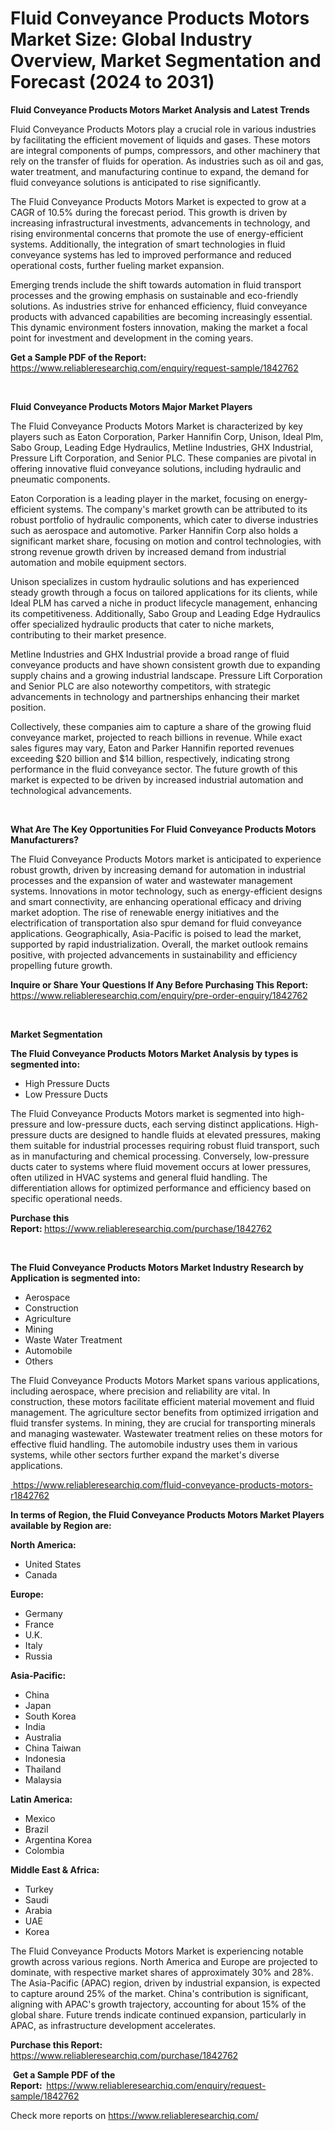 <p><h1>Fluid Conveyance Products Motors Market Size: Global Industry Overview, Market Segmentation and Forecast (2024 to 2031)</h1></p><p><strong>Fluid Conveyance Products Motors Market Analysis and Latest Trends</strong></p>
<p><p>Fluid Conveyance Products Motors play a crucial role in various industries by facilitating the efficient movement of liquids and gases. These motors are integral components of pumps, compressors, and other machinery that rely on the transfer of fluids for operation. As industries such as oil and gas, water treatment, and manufacturing continue to expand, the demand for fluid conveyance solutions is anticipated to rise significantly.</p><p>The Fluid Conveyance Products Motors Market is expected to grow at a CAGR of 10.5% during the forecast period. This growth is driven by increasing infrastructural investments, advancements in technology, and rising environmental concerns that promote the use of energy-efficient systems. Additionally, the integration of smart technologies in fluid conveyance systems has led to improved performance and reduced operational costs, further fueling market expansion.</p><p>Emerging trends include the shift towards automation in fluid transport processes and the growing emphasis on sustainable and eco-friendly solutions. As industries strive for enhanced efficiency, fluid conveyance products with advanced capabilities are becoming increasingly essential. This dynamic environment fosters innovation, making the market a focal point for investment and development in the coming years.</p></p>
<p><strong>Get a Sample PDF of the Report:&nbsp;</strong> <a href="https://www.reliableresearchiq.com/enquiry/request-sample/1842762?utm_campaign=121&utm_medium=2&utm_source=Github&utm_content=ia&utm_term=01012025&utm_id=fluid-conveyance-products-motors">https://www.reliableresearchiq.com/enquiry/request-sample/1842762</a></p>
<p>&nbsp;</p>
<p><strong>Fluid Conveyance Products Motors Major Market Players</strong></p>
<p><p>The Fluid Conveyance Products Motors Market is characterized by key players such as Eaton Corporation, Parker Hannifin Corp, Unison, Ideal Plm, Sabo Group, Leading Edge Hydraulics, Metline Industries, GHX Industrial, Pressure Lift Corporation, and Senior PLC. These companies are pivotal in offering innovative fluid conveyance solutions, including hydraulic and pneumatic components.</p><p>Eaton Corporation is a leading player in the market, focusing on energy-efficient systems. The company's market growth can be attributed to its robust portfolio of hydraulic components, which cater to diverse industries such as aerospace and automotive. Parker Hannifin Corp also holds a significant market share, focusing on motion and control technologies, with strong revenue growth driven by increased demand from industrial automation and mobile equipment sectors.</p><p>Unison specializes in custom hydraulic solutions and has experienced steady growth through a focus on tailored applications for its clients, while Ideal PLM has carved a niche in product lifecycle management, enhancing its competitiveness. Additionally, Sabo Group and Leading Edge Hydraulics offer specialized hydraulic products that cater to niche markets, contributing to their market presence.</p><p>Metline Industries and GHX Industrial provide a broad range of fluid conveyance products and have shown consistent growth due to expanding supply chains and a growing industrial landscape. Pressure Lift Corporation and Senior PLC are also noteworthy competitors, with strategic advancements in technology and partnerships enhancing their market position.</p><p>Collectively, these companies aim to capture a share of the growing fluid conveyance market, projected to reach billions in revenue. While exact sales figures may vary, Eaton and Parker Hannifin reported revenues exceeding $20 billion and $14 billion, respectively, indicating strong performance in the fluid conveyance sector. The future growth of this market is expected to be driven by increased industrial automation and technological advancements.</p></p>
<p>&nbsp;</p>
<p><strong>What Are The Key Opportunities For Fluid Conveyance Products Motors Manufacturers?</strong></p>
<p><p>The Fluid Conveyance Products Motors market is anticipated to experience robust growth, driven by increasing demand for automation in industrial processes and the expansion of water and wastewater management systems. Innovations in motor technology, such as energy-efficient designs and smart connectivity, are enhancing operational efficacy and driving market adoption. The rise of renewable energy initiatives and the electrification of transportation also spur demand for fluid conveyance applications. Geographically, Asia-Pacific is poised to lead the market, supported by rapid industrialization. Overall, the market outlook remains positive, with projected advancements in sustainability and efficiency propelling future growth.</p></p>
<p><strong>Inquire or Share Your Questions If Any Before Purchasing This Report:</strong> <a href="https://www.reliableresearchiq.com/enquiry/pre-order-enquiry/1842762?utm_campaign=121&utm_medium=2&utm_source=Github&utm_content=ia&utm_term=01012025&utm_id=fluid-conveyance-products-motors">https://www.reliableresearchiq.com/enquiry/pre-order-enquiry/1842762</a></p>
<p>&nbsp;</p>
<p><strong>Market Segmentation</strong></p>
<p><strong>The Fluid Conveyance Products Motors Market Analysis by types is segmented into:</strong></p>
<p><ul><li>High Pressure Ducts</li><li>Low Pressure Ducts</li></ul></p>
<p><p>The Fluid Conveyance Products Motors market is segmented into high-pressure and low-pressure ducts, each serving distinct applications. High-pressure ducts are designed to handle fluids at elevated pressures, making them suitable for industrial processes requiring robust fluid transport, such as in manufacturing and chemical processing. Conversely, low-pressure ducts cater to systems where fluid movement occurs at lower pressures, often utilized in HVAC systems and general fluid handling. The differentiation allows for optimized performance and efficiency based on specific operational needs.</p></p>
<p><strong>Purchase this Report:&nbsp;</strong><a href="https://www.reliableresearchiq.com/purchase/1842762?utm_campaign=121&utm_medium=2&utm_source=Github&utm_content=ia&utm_term=01012025&utm_id=fluid-conveyance-products-motors">https://www.reliableresearchiq.com/purchase/1842762</a></p>
<p>&nbsp;</p>
<p><strong>The Fluid Conveyance Products Motors Market Industry Research by Application is segmented into:</strong></p>
<p><ul><li>Aerospace</li><li>Construction</li><li>Agriculture</li><li>Mining</li><li>Waste Water Treatment</li><li>Automobile</li><li>Others</li></ul></p>
<p><p>The Fluid Conveyance Products Motors Market spans various applications, including aerospace, where precision and reliability are vital. In construction, these motors facilitate efficient material movement and fluid management. The agriculture sector benefits from optimized irrigation and fluid transfer systems. In mining, they are crucial for transporting minerals and managing wastewater. Wastewater treatment relies on these motors for effective fluid handling. The automobile industry uses them in various systems, while other sectors further expand the market's diverse applications.</p></p>
<p><a href="https://www.reliableresearchiq.com/fluid-conveyance-products-motors-r1842762?utm_campaign=121&utm_medium=2&utm_source=Github&utm_content=ia&utm_term=01012025&utm_id=fluid-conveyance-products-motors">&nbsp;https://www.reliableresearchiq.com/fluid-conveyance-products-motors-r1842762</a></p>
<p><strong>In terms of Region, the Fluid Conveyance Products Motors Market Players available by Region are:</strong></p>
<p>
    <p> <strong> North America: </strong>
        <ul>
            <li>United States</li>
            <li>Canada</li>
        </ul>
        </p> 
    <p> <strong> Europe: </strong>
        <ul>
            <li>Germany</li>
            <li>France</li>
            <li>U.K.</li>
            <li>Italy</li>
            <li>Russia</li>
        </ul>
        </p> 
    <p> <strong> Asia-Pacific: </strong>
        <ul>
            <li>China</li>
            <li>Japan</li>
            <li>South Korea</li>
            <li>India</li>
            <li>Australia</li>
            <li>China Taiwan</li>
            <li>Indonesia</li>
            <li>Thailand</li>
            <li>Malaysia</li>
        </ul>
        </p> 
    <p> <strong> Latin America: </strong>
        <ul>
            <li>Mexico</li>
            <li>Brazil</li>
            <li>Argentina Korea</li>
            <li>Colombia</li>
        </ul>
        </p> 
    <p> <strong> Middle East & Africa: </strong>
        <ul>
            <li>Turkey</li>
            <li>Saudi</li>
            <li>Arabia</li>
            <li>UAE</li>
            <li>Korea</li>
        </ul>
    </p>
    </p>
<p><p>The Fluid Conveyance Products Motors Market is experiencing notable growth across various regions. North America and Europe are projected to dominate, with respective market shares of approximately 30% and 28%. The Asia-Pacific (APAC) region, driven by industrial expansion, is expected to capture around 25% of the market. China's contribution is significant, aligning with APAC's growth trajectory, accounting for about 15% of the global share. Future trends indicate continued expansion, particularly in APAC, as infrastructure development accelerates.</p></p>
<p><strong>Purchase this Report: </strong><a href="https://www.reliableresearchiq.com/purchase/1842762?utm_campaign=121&utm_medium=2&utm_source=Github&utm_content=ia&utm_term=01012025&utm_id=fluid-conveyance-products-motors">https://www.reliableresearchiq.com/purchase/1842762</a></p>
<p>&nbsp;<strong>Get a Sample PDF of the Report:&nbsp;&nbsp;</strong><a href="https://www.reliableresearchiq.com/enquiry/request-sample/1842762?utm_campaign=121&utm_medium=2&utm_source=Github&utm_content=ia&utm_term=01012025&utm_id=fluid-conveyance-products-motors">https://www.reliableresearchiq.com/enquiry/request-sample/1842762</a></p>
<p><strong></strong></p>
<p>Check more reports on <a href="https://www.reliableresearchiq.com/?utm_campaign=121&utm_medium=2&utm_source=Github&utm_content=ia&utm_term=01012025&utm_id=fluid-conveyance-products-motors">https://www.reliableresearchiq.com/</a></p>